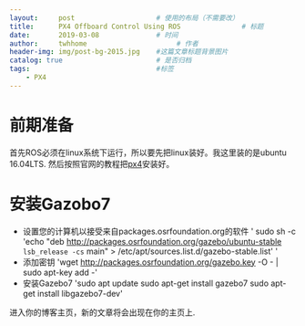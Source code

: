 ```yaml
---
layout:     post                    # 使用的布局（不需要改）
title:      PX4 Offboard Control Using ROS               # 标题 
date:       2019-03-08              # 时间
author:     twhhome                      # 作者
header-img: img/post-bg-2015.jpg    #这篇文章标题背景图片
catalog: true                       # 是否归档
tags:                               #标签
    - PX4
---
```


# 前期准备
首先ROS必须在linux系统下运行，所以要先把linux装好。我这里装的是ubuntu 16.04LTS.
然后按照官网的教程把[px4](https://dev.px4.io/en/setup/dev_env_linux_ubuntu.html)安装好。

# 安装Gazobo7
* 设置您的计算机以接受来自packages.osrfoundation.org的软件
' sudo sh -c 'echo "deb http://packages.osrfoundation.org/gazebo/ubuntu-stable `lsb_release -cs` main" > /etc/apt/sources.list.d/gazebo-stable.list' '
* 添加密钥
'wget http://packages.osrfoundation.org/gazebo.key -O - | sudo apt-key add -'
* 安装Gazebo7
'sudo apt update
sudo apt-get install gazebo7
sudo apt-get install libgazebo7-dev'


进入你的博客主页，新的文章将会出现在你的主页上.
